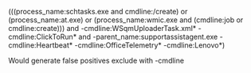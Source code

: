 (((process_name:schtasks.exe and cmdline:/create) or (process_name:at.exe) or (process_name:wmic.exe  and (cmdline:job or cmdline:create))) and -cmdline:WSqmUploaderTask.xml* -cmdline:ClickToRun* and  -parent_name:supportassistagent.exe -cmdline:Heartbeat* -cmdline:OfficeTelemetry* -cmdline:Lenovo*)

Would generate false positives exclude with -cmdline
